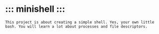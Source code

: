# ::: minishell :::
`This project is about creating a simple shell.
Yes, your own little bash.
You will learn a lot about processes and file descriptors.`
